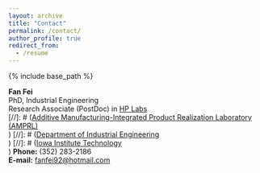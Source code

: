 ```yaml
---
layout: archive
title: "Contact"
permalink: /contact/
author_profile: true
redirect_from:
  - /resume
---
```


{% include base_path %}

**Fan Fei**<br/>
PhD, Industrial Engineering<br/>
Research Associate (PostDoc) in [HP Labs](https://www.hp.com/us-en/hp-labs/research/overview.html#section=tabs&tab=3d)<br/>
[//]: # ([Additive Manufacturing-Integrated Product Realization Laboratory (AMPRL)](http://user.engineering.uiowa.edu/~xuasong/index.html)<br/>)
[//]: # ([Department of Industrial Engineering](https://ise.engineering.uiowa.edu/)<br/>)
[//]: # ([Iowa Institute Technology](https://iti.uiowa.edu/)<br/>)
**Phone:** (352) 283-2186<br/>
**E-mail:** fanfei92@hotmail.com<br/>
